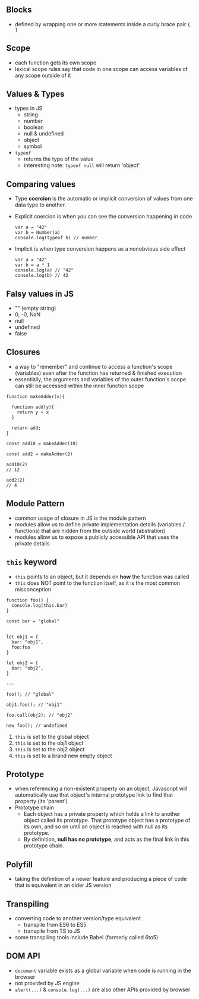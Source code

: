 ## Blocks

- defined by wrapping one or more statements inside a curly brace pair `{ }`

## Scope

- each function gets its own scope
- lexical scope rules say that code in one scope can access variables of any scope outside of it

## Values & Types

- types in JS
  - string
  - number
  - boolean
  - null & undefined
  - object
  - symbol
- `typeof`
  - returns the type of the value
  - interesting note: `typeof null` will return 'object'

## Comparing values

- Type <strong>coercion</strong> is the automatic or implicit conversion of values from one data type to another.
- Explicit coercion is when you can see the conversion happening in code

  ```
  var a = "42"
  var b = Number(a)
  console.log(typeof b) // number
  ```

- Implicit is when type conversion happens as a nonobvious side effect

  ```
  var a = "42"
  var b = a * 1
  console.log(a) // "42"
  console.log(b) // 42
  ```

## Falsy values in JS

- "" (empty string)
- 0, -0, NaN
- null
- undefined
- false

## Closures

- a way to "remember" and continue to access a function's scope (variables) even after the function has returned & finished execution
- essentially, the arguments and variables of the outer function's scope can still be accessed within the inner function scope

```
function makeAdder(x){

  function add(y){
    return y + x
  }

  return add;
}

const add10 = makeAdder(10)

const add2 = makeAdder(2)

add10(2)
// 12

add2(2)
// 4
```

## Module Pattern

- common usage of closure in JS is the module pattern
- modules allow us to define private implementation details (variables / functions) that are hidden from the outside world (abstration)
- modules allow us to expose a publicly accessible API that uses the private details

## `this` keyword

- `this` points to an object, but it depends on <strong>how</strong> the function was called
- `this` does NOT point to the function itself, as it is the most common misconception

```
function foo() {
  console.log(this.bar)
}

const bar = "global"


let obj1 = {
  bar: "obj1",
  foo:foo
}

let obj2 = {
  bar: "obj2",
}

---

foo(); // "global"

obj1.foo(); // "obj1"

foo.call(obj2); // "obj2"

new foo(); // undefined

```

1. `this` is set to the global object
2. `this` is set to the obj1 object
3. `this` is set to the obj2 object
4. `this` is set to a brand new empty object

## Prototype

- when referencing a non-existent property on an object, Javascript will automatically use that object's internal prototype link to find that property (its 'parent')
- Prototype chain
  - Each object has a private property which holds a link to another object called its prototype. That prototype object has a prototype of its own, and so on until an object is reached with null as its prototype.
  - By definition, <strong>null has no prototype</strong>, and acts as the final link in this prototype chain.

## Polyfill

- taking the definition of a newer feature and producing a piece of code that is equivalent in an older JS version

## Transpiling

- converting code to another version/type equivalent
  - transpile from ES6 to ES5
  - transpile from TS to JS
- some transpiling tools include Babel (formerly called 6to5)

## DOM API

- `document` variable exists as a global variable when code is running in the browser
- not provided by JS engine
- `alert(...)` & `console.log(...)` are also other APIs provided by browser
